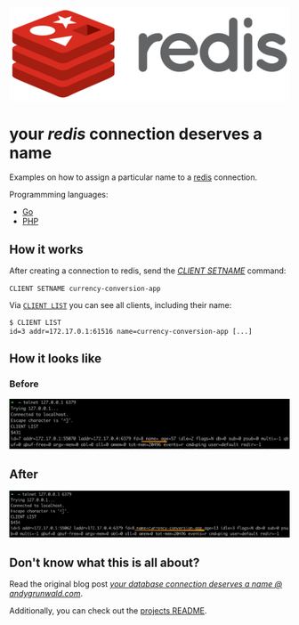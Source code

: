 ![redis logo](../images/redis-logo.png)

# your _redis_ connection deserves a name

Examples on how to assign a particular name to a [redis](https://redis.io/) connection.

Programmming languages:

- [Go](./go)
- [PHP](./php)

## How it works

After creating a connection to redis, send the [*CLIENT SETNAME*](https://redis.io/commands/client-setname "CLIENT SETNAME @ redis docs") command:

`CLIENT SETNAME currency-conversion-app`

Via [`CLIENT LIST`](https://redis.io/commands/client-list "CLIENT LIST @ redis docs") you can see all clients, including their name:

```
$ CLIENT LIST
id=3 addr=172.17.0.1:61516 name=currency-conversion-app [...]
```

## How it looks like

### Before

![redis: Client List without name](../images/redis-client-list-without-name.png)

## After

![redis: Client List with name](../images/redis-client-list-with-name.png)

## Don't know what this is all about?

Read the original blog post [_your database connection deserves a name @ andygrunwald.com_](https://andygrunwald.com/blog/your-database-connection-deserves-a-name/ "Article your database connection deserves a name at Andy Grunwalds blog").

Additionally, you can check out the [projects README](https://github.com/andygrunwald/your-connection-deserves-a-name#readme).